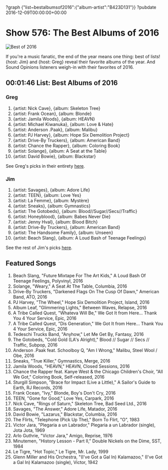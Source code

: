 ?graph {"list~bestalbumsof2016":{"album-artist":"B423D131"}}
?pubdate 2016-12-09T00:00:00+00:00

# Show 576: The Best Albums of 2016

![Best of 2016](http://sound-images.s3.amazonaws.com/images/2016/bestof2016_web.png)

If you're a music fanatic, the end of the year means one thing: best of lists! {host: Jim} and {host: Greg} reveal their favorite albums of the year. And Sound Opinions listeners weigh-in with their favorites of 2016.


## 00:01:46 List: Best Albums of 2016
### Greg
1. {artist: Nick Cave}, {album: Skeleton Tree}
2. {artist: Frank Ocean}, {album: Blonde}
3. {artist: Jamila Woods}, {album: HEAVN}
4. {artist: Michael Kiwanuka}, {album: Love & Hate}
5. {artist: Anderson .Paak}, {album: Malibu}
6. {artist: PJ Harvey}, {album: Hope Six Demolition Project}
7. {artist: Drive-By Truckers}, {album: American Band}
8. {artist: Chance the Rapper}, {album: Coloring Book}
9. {artist: Solange}, {album: A Seat at the Table}
10. {artist: David Bowie}, {album: Blackstar}

See Greg's picks in their entirety [here](http://www.chicagotribune.com/entertainment/music/kot/sc-ent-1130-best-rock-2016-20161129-column.html).


### Jim
1. {artist: Savages}, {album: Adore Life}
2. {artist: TEEN}, {album: Love Yes}
3. {artist: La Femme}, {album: Mystère}
4. {artist: Sneaks}, {album: Gymnastics}
5. {artist: The Gotobeds}, {album: Blood//Sugar//Secs//Traffic}
6. {artist: Honeyblood}, {album: Babes Never Die}
7. {artist: Jenny Hval}, {album: Blood Bitch}
8. {artist: Drive-By Truckers}, {album: American Band}
9. {artist: The Handsome Family}, {album: Unseen}
10. {artist: Beach Slang}, {album: A Loud Bash of Teenage Feelings}

See the rest of Jim's picks [here](https://www.wbez.org/shows/jim-derogatis/the-best-albums-of-2016-savages-teen-la-femme-sneaks-gotobeds-and-the-next-35/3fc76136-f08e-48b7-834a-f500612ab4b3). 



## Featured Songs

1. Beach Slang, "Future Mixtape For The Art Kids," A Loud Bash Of Teenage Feelings, Polyvinyl, 2016
1. Solange, "Weary," A Seat At The Table, Columbia, 2016
1. Drive-By Truckers, "Darkened Flags On The Cusp Of Dawn," American Band, ATO, 2016
1. PJ Harvey, "The Wheel," Hope Six Demolition Project, Island, 2016
1. Album Leaf, "Glimmering Lights," Between Waves, Relapse, 2016
1. A Tribe Called Quest, "Whateva Will Be," We Got It from Here... Thank You 4 Your Service, Epic, 2016
1. A Tribe Called Quest, "Dis Generation," We Got It from Here... Thank You 4 Your Service, Epic, 2016
1. Tedeschi Trucks Band, "Anyhow," Let Me Get By, Fantasy, 2016
1. The Gotobeds, "Cold Gold (LA's Alright)," Blood // Sugar // Secs // Traffic, Subpop, 2016
1. Anderson .Paak feat. Schoolboy Q, "Am I Wrong," Malibu, Steel Wool / Obe, 2016
1. Sneaks, "True Killer," Gymnastics, Merge, 2016
1. Jamila Woods, "HEAVN," HEAVN, Closed Sessions, 2016
1. Chance the Rapper feat. Kanye West & the Chicago Children's Choir, "All We Got," Coloring Book, Self-released, 2016
1. Sturgill Simpson, "Brace for Impact (Live a Little)," A Sailor's Guide to Earth, RJ Records, 2016
1. Frank Ocean, "Ivy," Blonde, Boy's Don't Cry, 2016
1. TEEN, "Gone for Good," Love Yes, Carpark, 2016
1. Nick Cave, "Rings of Saturn," Skeleton Tree, Bad Seed Ltd., 2016
1. Savages, "The Answer," Adore Life, Matador, 2016
1. David Bowie, "Lazarus," Blackstar, Columbia, 2016
1. The Flirts, "Telephone (Pick Up The)," Born To Flirt, "O", 1983
1. Victor Jara, "Plegaria a un Labrador," Plegaria a un Labrador (single), Jota Jota, 1969
1. Arlo Guthrie, "Victor Jara," Amigo, Reprise, 1976
1. Minutemen, "History Lesson - Part II," Double Nickels on the Dime, SST, 1984
1. Le Tigre, "Hot Topic," Le Tigre, Mr. Lady, 1999
1. Glenn Miller and His Orchestra, "(I've Got a Gal In) Kalamazoo," (I've Got a Gal In) Kalamazoo (single), Victor, 1942

